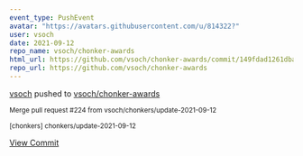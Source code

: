 ```yaml
---
event_type: PushEvent
avatar: "https://avatars.githubusercontent.com/u/814322?"
user: vsoch
date: 2021-09-12
repo_name: vsoch/chonker-awards
html_url: https://github.com/vsoch/chonker-awards/commit/149fdad1261dbad8be92e5ea4c38f7558efaa9a2
repo_url: https://github.com/vsoch/chonker-awards
---
```


<a href='https://github.com/vsoch' target='_blank'>vsoch</a> pushed to <a href='https://github.com/vsoch/chonker-awards' target='_blank'>vsoch/chonker-awards</a>

<small>Merge pull request #224 from vsoch/chonkers/update-2021-09-12

[chonkers] chonkers/update-2021-09-12</small>

<a href='https://github.com/vsoch/chonker-awards/commit/149fdad1261dbad8be92e5ea4c38f7558efaa9a2' target='_blank'>View Commit</a>